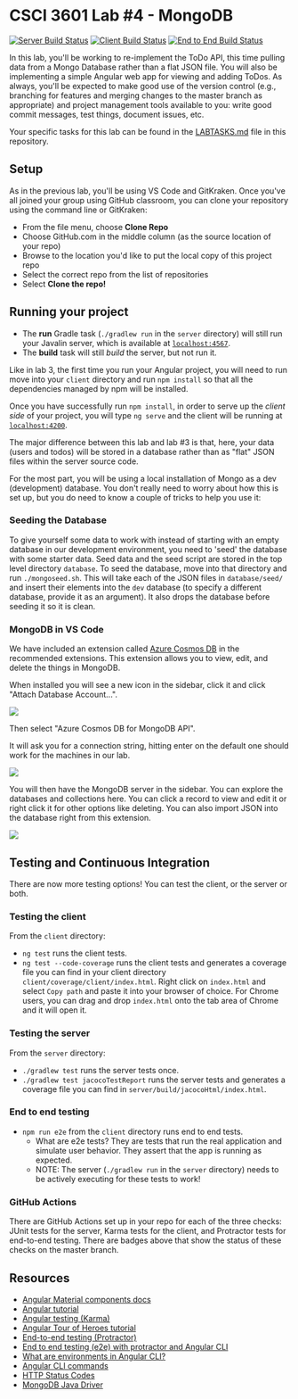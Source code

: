 # CSCI 3601 Lab #4 - MongoDB

[![Server Build Status](../../workflows/Server%20Java/badge.svg)](../../actions?query=workflow%3A"Server+Java")
[![Client Build Status](../../workflows/Client%20Angular/badge.svg)](../../actions?query=workflow%3A"Client+Angular")
[![End to End Build Status](../../workflows/End-to-End/badge.svg)](../../actions?query=workflow%3AEnd-to-End)

In this lab, you'll be working to re-implement the ToDo API, this time pulling data from a Mongo Database rather than a flat JSON file. You will also be implementing a simple Angular web app for viewing and adding ToDos. As always, 
you'll be expected to make good use of the version control (e.g., branching for features and merging changes to the master branch as appropriate) and project management 
tools available to you: write good commit messages, test things, document issues, etc.

Your specific tasks for this lab can be found in the [LABTASKS.md][labtasks]
file in this repository.

## Setup

As in the previous lab, you'll be using VS Code and GitKraken. Once you've all joined your
group using GitHub classroom, you can clone your repository using the command line or GitKraken:

- From the file menu, choose **Clone Repo**
- Choose GitHub.com in the middle column (as the source location of your repo)
- Browse to the location you'd like to put the local copy of this project repo
- Select the correct repo from the list of repositories
- Select **Clone the repo!**


## Running your project

- The **run** Gradle task (`./gradlew run` in the `server` directory) will still run your Javalin server, which is available at [`localhost:4567`](http://localhost:4567).
- The **build** task will still _build_ the server, but not run it.

Like in lab 3, the first time you run your Angular project, you will need to run move into your `client` directory and run `npm install` so that all the dependencies managed by npm will be installed. 

Once you have successfully run `npm install`, in order to serve up the _client side_ of your project, you will type 
`ng serve` and the client will be running at [`localhost:4200`](http://localhost:4200).

The major difference between this lab and lab #3 is that, here, your data (users and todos) will be stored in a database rather than as "flat" JSON files within the server source code.

For the most part, you will be using a local installation of Mongo as a dev (development) database. You don't really need to worry about how this is set up, but you do need to know a couple of tricks to help you use it:

### Seeding the Database

To give yourself some data to work with instead of starting with an empty database in our development environment, you need to 'seed' the database with some starter data. Seed data and the seed script are stored in the top level directory `database`. To seed the database, move into that directory and run `./mongoseed.sh`. This will take each of the JSON files in `database/seed/` and insert their elements into the `dev` database (to specify a different database, provide it as an argument). It also drops the database before seeding it so it is clean.

### MongoDB in VS Code

We have included an extension called [Azure Cosmos DB](https://marketplace.visualstudio.com/items?itemName=ms-azuretools.vscode-cosmosdb) in the recommended extensions. This extension allows you to view, edit, and delete the things in MongoDB.

When installed you will see a new icon in the sidebar, click it and click "Attach Database Account...".

![](https://i.vgy.me/ElqdfW.png)

Then select "Azure Cosmos DB for MongoDB API".

It will ask you for a connection string, hitting enter on the default one should work for the machines in our lab.

![](https://i.vgy.me/2dk1ws.png)

You will then have the MongoDB server in the sidebar. You can explore the databases and collections here. You can click a record to view and edit it or right click it for other options like deleting. You can also import JSON into the database right from this extension.

![](https://i.vgy.me/AWAUHw.png)

## Testing and Continuous Integration

There are now more testing options! You can test the client, or the server or both.

### Testing the client

From the `client` directory:
* `ng test` runs the client tests.
* `ng test --code-coverage` runs the client tests and generates a coverage file you can find in your client directory `client/coverage/client/index.html`.
Right click on `index.html` and select `Copy path` and paste it into your browser of choice. For Chrome users, you can drag and drop `index.html` onto the tab area of Chrome and it will open it.

### Testing the server

From the `server` directory:
* `./gradlew test` runs the server tests once.
* `./gradlew test jacocoTestReport` runs the server tests and generates a coverage file you can find in `server/build/jacocoHtml/index.html`.

### End to end testing
* `npm run e2e` from the `client` directory runs end to end tests. 
  * What are e2e tests? They are tests that run the real application and simulate user behavior. They assert that the app is running as expected. 
  * NOTE: The server (`./gradlew run` in the `server` directory) needs to be actively executing for these tests to work!

### GitHub Actions

There are GitHub Actions set up in your repo for each of the three checks: JUnit tests for the server, Karma tests for the client, and Protractor tests for end-to-end testing. There are badges above that show the status of these checks on the master branch.

## Resources

- [Angular Material components docs](https://material.angular.io/components/categories)
- [Angular tutorial][angular-tutorial]
- [Angular testing (Karma)][angular-karma]
- [Angular Tour of Heroes tutorial][tour-of-heroes]
- [End-to-end testing (Protractor)][protractor]
- [End to end testing (e2e) with protractor and Angular CLI][e2e-testing]
- [What are environments in Angular CLI?][environments]
- [Angular CLI commands][angular-cli-commands]
- [HTTP Status Codes][status-codes]
- [MongoDB Java Driver][mongo-java]

[angular-tutorial]: https://angular.io/start
[angular-karma]:https://angular.io/guide/testing
[tour-of-heroes]: https://angular.io/tutorial
[protractor]: https://www.protractortest.org/#/toc
[e2e-testing]: https://coryrylan.com/blog/introduction-to-e2e-testing-with-the-angular-cli-and-protractor
[environments]: https://angular.io/guide/build#configuring-application-environments
[labtasks]: LABTASKS.md
[angular-cli-commands]: https://angular.io/cli
[status-codes]: https://en.wikipedia.org/wiki/List_of_HTTP_status_codes
[mongo-java]: https://mongodb.github.io/mongo-java-driver/

